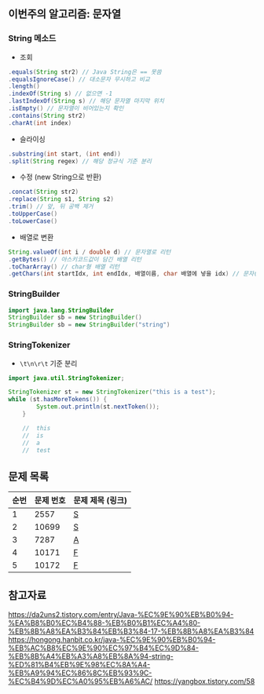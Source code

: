 ## 이번주의 알고리즘: 문자열

### String 메소드
- 조회

```java
.equals(String str2) // Java String은 == 못씀
.equalsIgnoreCase() // 대소문자 무시하고 비교
.length()
.indexOf(String s) // 없으면 -1
.lastIndexOf(String s) // 해당 문자열 마지막 위치
.isEmpty() // 문자열이 비어있는지 확인
.contains(String str2)
.charAt(int index)

```

- 슬라이싱
```java
.substring(int start, (int end))
.split(String regex) // 해당 정규식 기준 분리
```

- 수정 (new String으로 반환)

```java
.concat(String str2)
.replace(String s1, String s2)
.trim() // 앞, 뒤 공백 제거
.toUpperCase()
.toLowerCase()
```

- 배열로 변환
```java
String.valueOf(int i / double d) // 문자열로 리턴
.getBytes() // 아스키코드값이 담긴 배열 리턴
.toCharArray() // char형 배열 리턴
.getChars(int startIdx, int endIdx, 배열이름, char 배열에 넣을 idx) // 문자(char) 배열로 복사 
```

### StringBuilder 

```java
import java.lang.StringBuilder
StringBuilder sb = new StringBuilder()
StringBuilder sb = new StringBuilder("string")

```


### StringTokenizer
- `\t\n\r\t` 기준 분리
```java
import java.util.StringTokenizer;

StringTokenizer st = new StringTokenizer("this is a test");
while (st.hasMoreTokens()) {
        System.out.println(st.nextToken());
    }

    //  this
    //  is
    //  a
    //  test
```





## 문제 목록

| **순번** | **문제 번호** | **문제 제목 (링크)** | 
| -------- | -------- | -------- | 
| 1 | 2557 | [S](https://www.acmicpc.net/problem/2557) |
| 2 | 10699 | [S](https://www.acmicpc.net/problem/10699) |
| 3 | 7287 | [A](https://www.acmicpc.net/problem/7287) |
| 4 | 10171 | [F](https://www.acmicpc.net/problem/10171) |
| 5 | 10172 | [F](https://www.acmicpc.net/problem/10172) |


## 참고자료
https://da2uns2.tistory.com/entry/Java-%EC%9E%90%EB%B0%94-%EA%B8%B0%EC%B4%88-%EB%B0%B1%EC%A4%80-%EB%8B%A8%EA%B3%84%EB%B3%84-17-%EB%8B%A8%EA%B3%84
https://hongong.hanbit.co.kr/java-%EC%9E%90%EB%B0%94-%EB%AC%B8%EC%9E%90%EC%97%B4%EC%9D%84-%EB%8B%A4%EB%A3%A8%EB%8A%94-string-%ED%81%B4%EB%9E%98%EC%8A%A4-%EB%A9%94%EC%86%8C%EB%93%9C-%EC%B4%9D%EC%A0%95%EB%A6%AC/
https://yangbox.tistory.com/58